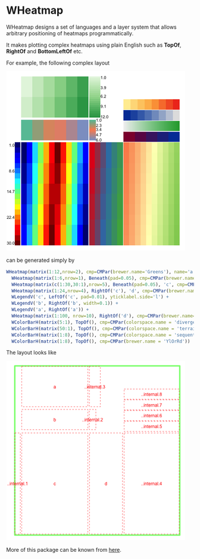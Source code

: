 # WHeatmap

WHeatmap designs a set of languages and a layer system that allows arbitrary positioning of heatmaps programmatically.

It makes plotting complex heatmaps using plain English such as **TopOf**, **RightOf** and **BottomLeftOf** etc.

For example, the following complex layout

![This complex layout](inst/README.plot1.png) 

can be generated simply by

```R
WHeatmap(matrix(1:12,nrow=2), cmp=CMPar(brewer.name='Greens'), name='a') + 
  WHeatmap(matrix(1:6,nrow=1), Beneath(pad=0.05), cmp=CMPar(brewer.name='Set2'), name='b') +
  WHeatmap(matrix(c(1:30,30:1),nrow=5), Beneath(pad=0.05), 'c', cmp=CMPar(cmap='jet')) +
  WHeatmap(matrix(1:24,nrow=4), RightOf('c'), 'd', cmp=CMPar(brewer.name='Set1')) +
  WLegendV('c', LeftOf('c', pad=0.01), yticklabel.side='l') +
  WLegendV('b', RightOf('b', width=0.1)) + 
  WLegendV('a', RightOf('a')) + 
  WHeatmap(matrix(1:100, nrow=10), RightOf('d'), cmp=CMPar(brewer.name='RdYlGn')) +
  WColorBarH(matrix(5:1), TopOf(), cmp=CMPar(colorspace.name = 'diverge_hcl')) +
  WColorBarH(matrix(50:1), TopOf(), cmp=CMPar(colorspace.name = 'terrain_hcl')) +
  WColorBarH(matrix(1:8), TopOf(), cmp=CMPar(colorspace.name = 'sequential_hcl')) +
  WColorBarH(matrix(1:8), TopOf(), cmp=CMPar(brewer.name = 'YlOrRd'))
```

The layout looks like

![this](inst/README.plot2.png)

More of this package can be known from [here](https://github.com/zwdzwd/wheatmap/blob/master/inst/tutorial.pdf).
